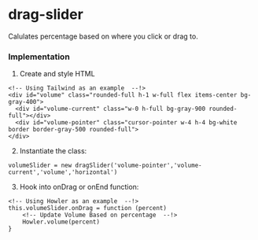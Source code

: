 # drag-slider
Calulates percentage based on where you click or drag to. 

### Implementation

1. Create and style HTML

```
<!-- Using Tailwind as an example  --!>
<div id="volume" class="rounded-full h-1 w-full flex items-center bg-gray-400">
  <div id="volume-current" class="w-0 h-full bg-gray-900 rounded-full"></div>
  <div id="volume-pointer" class="cursor-pointer w-4 h-4 bg-white border border-gray-500 rounded-full">
</div>
```

2. Instantiate the class:

```
volumeSlider = new dragSlider('volume-pointer','volume-current','volume','horizontal')
```

3. Hook into onDrag or onEnd function:

```
<!-- Using Howler as an example  --!>
this.volumeSlider.onDrag = function (percent) 
    <!-- Update Volume Based on percentage  --!>
    Howler.volume(percent)
}
```



